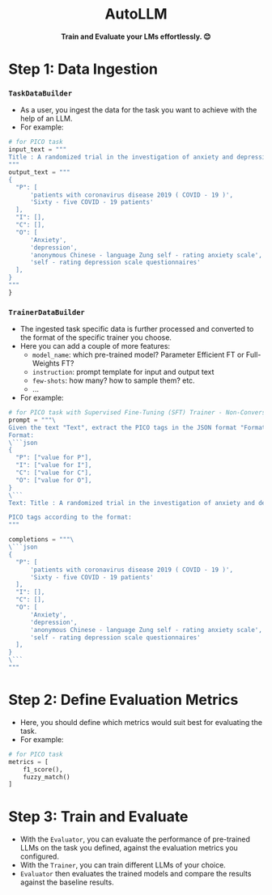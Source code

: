 <h1 align="center">
    AutoLLM
</h1>

<p align="center">
    <strong>Train and Evaluate your LMs effortlessly. 😊</strong>
</p>


# Step 1: Data Ingestion

### ``TaskDataBuilder``
- As a user, you ingest the data for the task you want to achieve with the help of an LLM.
- For example:

```python
# for PICO task
input_text = """
Title : A randomized trial in the investigation of anxiety and depression in patients with coronavirus disease 2019 ( COVID - 19 ) . METHODS : Sixty - five COVID - 19 patients were randomly enrolled into this study . Anxiety and depression among participants were measured through the completion of anonymous Chinese - language Zung self - rating anxiety scale and self - rating depression scale questionnaires . Data were analyzed using independent samples t - tests , Mann - Whitney U - tests , and ?2 tests .
"""
output_text = """
{
  "P": [
      'patients with coronavirus disease 2019 ( COVID - 19 )', 
      'Sixty - five COVID - 19 patients'
  ],
  "I": [],
  "C": [],
  "O": [
      'Anxiety', 
      'depression', 
      'anonymous Chinese - language Zung self - rating anxiety scale',
      'self - rating depression scale questionnaires'
  ],
}
"""
}
```

### ```TrainerDataBuilder```

- The ingested task specific data is further processed and converted to the format of the specific trainer you choose.
- Here you can add a couple of more features:
  - ``model_name``: which pre-trained model? Parameter Efficient FT or Full-Weights FT?
  - ``instruction``: prompt template for input and output text
  - ``few-shots``: how many? how to sample them? etc.
  - ...
- For example:
```python
# for PICO task with Supervised Fine-Tuning (SFT) Trainer - Non-Conversational Dataset
prompt = """\
Given the text "Text", extract the PICO tags in the JSON format "Format". Do not modify the sentences.
Format:
\```json
{
  "P": ["value for P"],
  "I": ["value for I"],
  "C": ["value for C"],
  "O": ["value for O"],
}
\```
Text: Title : A randomized trial in the investigation of anxiety and depression in patients with coronavirus disease 2019 ( COVID - 19 ) . METHODS : Sixty - five COVID - 19 patients were randomly enrolled into this study . Anxiety and depression among participants were measured through the completion of anonymous Chinese - language Zung self - rating anxiety scale and self - rating depression scale questionnaires . Data were analyzed using independent samples t - tests , Mann - Whitney U - tests , and ?2 tests .

PICO tags according to the format:
"""

completions = """\
\```json
{
  "P": [
      'patients with coronavirus disease 2019 ( COVID - 19 )', 
      'Sixty - five COVID - 19 patients'
  ],
  "I": [],
  "C": [],
  "O": [
      'Anxiety', 
      'depression', 
      'anonymous Chinese - language Zung self - rating anxiety scale',
      'self - rating depression scale questionnaires'
  ],
}
\```
"""
```

# Step 2: Define Evaluation Metrics

- Here, you should define which metrics would suit best for evaluating the task.
- For example:
```python
# for PICO task
metrics = [
    f1_score(),
    fuzzy_match()
]
```

# Step 3: Train and Evaluate

- With the ``Evaluator``, you can evaluate the performance of pre-trained LLMs on the task you defined, against the evaluation metrics you configured.
- With the ``Trainer``, you can train different LLMs of your choice.
- ``Evaluator`` then evaluates the trained models and compare the results against the baseline results.